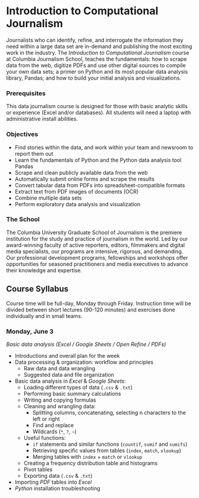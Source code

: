 # Introduction to Computational Journalism
Journalists who can identify, refine, and interrogate the information they need within a large data set are in-demand and publishing the most exciting work in the industry. The *Introduction to Computational Journalism* course at Columbia Journalism School, teaches the fundamentals: how to scrape data from the web, digitize PDFs and use other digital sources to compile your own data sets; a primer on Python and its most popular data analysis library, Pandas; and how to build your initial analysis and visualizations.

### Prerequisites
This data journalism course is designed for those with basic analytic skills or experience (Excel and/or databases). All students will need a laptop with administrative install abilities.

### Objectives
* Find stories within the data, and work within your team and newsroom to report them out
* Learn the fundamentals of Python and the Python data analysis tool Pandas
* Scrape and clean publicly available data from the web
* Automatically submit online forms and scrape the results
* Convert tabular data from PDFs into spreadsheet-compatible formats
* Extract text from PDF images of documents (OCR)
* Combine multiple data sets
* Perform exploratory data analysis and visualization

### The School
The Columbia University Graduate School of Journalism is the premiere institution for the study and practice of journalism in the world. Led by our award-winning faculty of active reporters, editors, filmmakers and digital media specialists, our programs are intensive, rigorous, and demanding. Our professional development programs, fellowships and workshops offer opportunities for seasoned practitioners and media executives to advance their knowledge and expertise.

## Course Syllabus
Course time will be full-day, Monday through Friday. Instruction time will be divided between short lectures (90-120 minutes) and exercises done individually and in small teams.

### Monday, June 3
*Basic data analysis (Excel / Google Sheets / Open Refine / PDFs)*
* Introductions and overall plan for the week
* Data processing & organization: workflow and principles
  * Raw data and data wrangling
  * Suggested data and file organization
* Basic data analysis in *Excel* & *Google Sheets*:
  * Loading different types of data (`.csv` & `.txt`)
  * Performing basic summary calculations
  * Writing and copying formulas
  * Cleaning and wrangling data:
    * Splitting columns, concatenating, selecting n characters to the left or right
    * Find and replace
    * Wildcards (`*`, `?`, `~`)
  * Useful functions:
    * `if` statements and similar functions (`countif`, `sumif` and `sumifs`)
    * Retrieving specific values from tables (`index`, `match`, `vlookup`)
    * Merging tables with `index` + `match` or `vlookup`
  * Creating a frequency distribution table and histograms
  * Pivot tables
  * Exporting data (`.csv` & `.txt`)
* Importing *PDF* tables into *Excel*
* *Python* installation troubleshooting